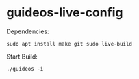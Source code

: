 # guideos-live-config

Dependencies:
```
sudo apt install make git sudo live-build
```
    
Start Build:

```
./guideos -i
```
